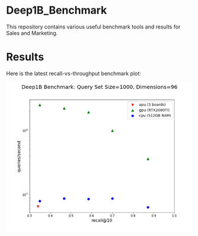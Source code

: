 # Deep1B_Benchmark

This repository contains various useful benchmark tools and results for Sales and Marketing.

# Results

Here is the latest recall-vs-throughput benchmark plot:

![Alt text](deep1b_compare.png?raw=true "Deep1B Similarity Search Comparing Different Devices")
